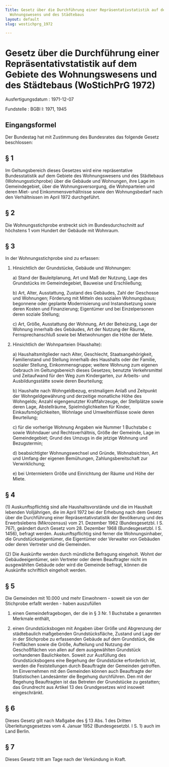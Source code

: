 ```yaml
---
Title: Gesetz über die Durchführung einer Repräsentativstatistik auf dem Gebiete des
  Wohnungswesens und des Städtebaus
layout: default
slug: wostichprg_1972

---
```


# Gesetz über die Durchführung einer Repräsentativstatistik auf dem Gebiete des Wohnungswesens und des Städtebaus (WoStichPrG 1972)

Ausfertigungsdatum
:   1971-12-07

Fundstelle
:   BGBl I: 1971, 1945



## Eingangsformel

Der Bundestag hat mit Zustimmung des Bundesrates das folgende Gesetz
beschlossen:


## § 1

Im Geltungsbereich dieses Gesetzes wird eine repräsentative
Bundesstatistik auf dem Gebiete des Wohnungswesens und des Städtebaus
(Wohnungsstichprobe) über die Gebäude und Wohnungen, ihre Lage im
Gemeindegebiet, über die Wohnungsversorgung, die Wohnparteien und
deren Miet- und Einkommensverhältnisse sowie den Wohnungsbedarf nach
den Verhältnissen im April 1972 durchgeführt.


## § 2

Die Wohnungsstichprobe erstreckt sich im Bundesdurchschnitt auf
höchstens 1 vom Hundert der Gebäude mit Wohnraum.


## § 3

In der Wohnungsstichprobe sind zu erfassen:

1.  Hinsichtlich der Grundstücke, Gebäude und Wohnungen:

    a)  Stand der Bauleitplanung, Art und Maß der Nutzung, Lage des
        Grundstücks im Gemeindegebiet, Bauweise und Erschließung;


    b)  Art, Alter, Ausstattung, Zustand des Gebäudes, Zahl der Geschosse und
        Wohnungen; Förderung mit Mitteln des sozialen Wohnungsbaus; begonnene
        oder geplante Modernisierung und Instandsetzung sowie deren Kosten und
        Finanzierung; Eigentümer und bei Einzelpersonen deren soziale
        Stellung;


    c)  Art, Größe, Ausstattung der Wohnung, Art der Beheizung, Lage der
        Wohnung innerhalb des Gebäudes, Art der Nutzung der Räume,
        Fernsprechanschluß sowie bei Mietwohnungen die Höhe der Miete.





2.  Hinsichtlich der Wohnparteien (Haushalte):

    a)  Haushaltsmitglieder nach Alter, Geschlecht, Staatsangehörigkeit,
        Familienstand und Stellung innerhalb des Haushalts oder der Familie,
        sozialer Stellung, Einkommensgruppe; weitere Wohnung zum eigenen
        Gebrauch im Geltungsbereich dieses Gesetzes; benutzte Verkehrsmittel
        und Zeitaufwand für den Weg zum Kindergarten, zur Arbeits- und
        Ausbildungsstätte sowie deren Beurteilung;


    b)  Haushalte nach Wohngeldbezug, erstmaligem Anlaß und Zeitpunkt der
        Wohngeldgewährung und derzeitige monatliche Höhe des Wohngelds; Anzahl
        eigengenutzter Kraftfahrzeuge, der Stellplätze sowie deren Lage,
        Abstellräume, Spielmöglichkeiten für Kinder, Einkaufsmöglichkeiten,
        Wohnlage und Umwelteinflüsse sowie deren Beurteilung;


    c)  für die vorherige Wohnung Angaben wie Nummer 1 Buchstabe c sowie
        Wohndauer und Rechtsverhältnis, Größe der Gemeinde, Lage im
        Gemeindegebiet; Grund des Umzugs in die jetzige Wohnung und
        Bezugstermin;


    d)  beabsichtigter Wohnungswechsel und Gründe, Wohnabsichten, Art und
        Umfang der eigenen Bemühungen, Zahlungsbereitschaft zur
        Verwirklichung;


    e)  bei Untermietern Größe und Einrichtung der Räume und Höhe der Miete.








## § 4

(1) Auskunftspflichtig sind alle Haushaltsvorstände und die im
Haushalt lebenden Volljährigen, die im April 1972 bei der Erhebung
nach dem Gesetz über die Durchführung einer Repräsentativstatistik der
Bevölkerung und des Erwerbslebens (Mikrozensus) vom 21. Dezember 1962
(Bundesgesetzbl. I S. 767), geändert durch Gesetz vom 28. Dezember
1968 (Bundesgesetzbl. I S. 1456), befragt werden. Auskunftspflichtig
sind ferner die Wohnungsinhaber, die Grundstückseigentümer, die
Eigentümer oder Verwalter von Gebäuden oder deren Vertreter und die
Gemeinden.

(2) Die Auskünfte werden durch mündliche Befragung eingeholt. Wohnt
der Gebäudeeigentümer, sein Vertreter oder deren Beauftragter nicht im
ausgewählten Gebäude oder wird die Gemeinde befragt, können die
Auskünfte schriftlich eingeholt werden.


## § 5

Die Gemeinden mit 10.000 und mehr Einwohnern - soweit sie von der
Stichprobe erfaßt werden - haben auszufüllen

1.  einen Gemeindefragebogen, der die in § 3 Nr. 1 Buchstabe a genannten
    Merkmale enthält,


2.  einen Grundstücksbogen mit Angaben über Größe und Abgrenzung der
    städtebaulich maßgebenden Grundstücksfläche, Zustand und Lage der in
    der Stichprobe zu erfassenden Gebäude auf dem Grundstück, die
    Freiflächen sowie die Größe, Aufteilung und Nutzung der Geschoßflächen
    von allen auf dem ausgewählten Grundstück vorhandenen Baulichkeiten.
    Soweit zur Ausfüllung des Grundstücksbogens eine Begehung der
    Grundstücke erforderlich ist, werden die Feststellungen durch
    Beauftragte der Gemeinden getroffen. Im Einvernehmen mit den Gemeinden
    können auch Beauftragte der Statistischen Landesämter die Begehung
    durchführen. Den mit der Begehung Beauftragten ist das Betreten der
    Grundstücke zu gestatten; das Grundrecht aus Artikel 13 des
    Grundgesetzes wird insoweit eingeschränkt.





## § 6

Dieses Gesetz gilt nach Maßgabe des § 13 Abs. 1 des Dritten
Überleitungsgesetzes vom 4. Januar 1952 (Bundesgesetzbl. I S. 1) auch
im Land Berlin.


## § 7

Dieses Gesetz tritt am Tage nach der Verkündung in Kraft.

